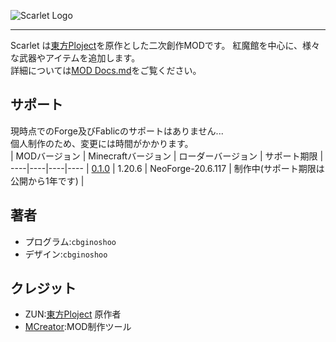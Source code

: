 ![Scarlet Logo](https://github.com/cbginoshoo/Scarlet/blob/data/Scarlet%20Logo.png)
___  
Scarlet は[東方Ploject](https://ja.wikipedia.org/wiki/%E6%9D%B1%E6%96%B9Project"東方Ploject")を原作とした二次創作MODです。
紅魔館を中心に、様々な武器やアイテムを追加します。  
詳細については[MOD Docs.md](MOD%20Docs.md)をご覧ください。  
## サポート
現時点でのForge及びFablicのサポートはありません...  
個人制作のため、変更には時間がかかります。  
| MODバージョン | Minecraftバージョン | ローダーバージョン | サポート期限 | 
----|----|----|----
| [0.1.0](NeoForge-20.6.117) | 1.20.6 | NeoForge-20.6.117 | 制作中(サポート期限は公開から1年です) |  
## 著者  
- プログラム:```cbginoshoo```  
- デザイン:```cbginoshoo```  
## クレジット  
- ZUN:[東方Ploject](https://ja.wikipedia.org/wiki/%E6%9D%B1%E6%96%B9Project"東方Ploject") 原作者  
- [MCreator](https://mcreator.net):MOD制作ツール
